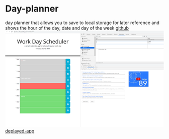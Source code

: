 # Day-planner
day planner that allows you to save to local storage for later reference and shows the hour of the day, date and day of the week 
[github](https://github.com/Nparson88/Day-planner)
![screenshot](ScreenshotDayplanner.png)
[deplayed-app](https://nparson88.github.io/Day-planner/.)